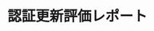 --- 
layout: CertificationRenewalAssessmentReport 
page_type: learn
page_kind: certificationRenewalAssessmentReport
title: 認証更新評価レポート
description: 認証更新評価レポート
--- 